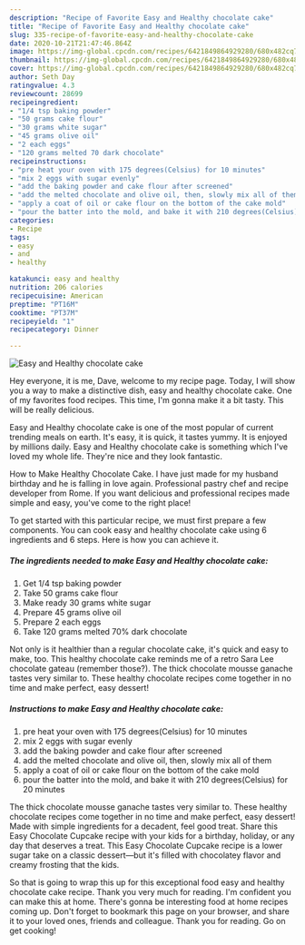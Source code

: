 ```yaml
---
description: "Recipe of Favorite Easy and Healthy chocolate cake"
title: "Recipe of Favorite Easy and Healthy chocolate cake"
slug: 335-recipe-of-favorite-easy-and-healthy-chocolate-cake
date: 2020-10-21T21:47:46.864Z
image: https://img-global.cpcdn.com/recipes/6421849864929280/680x482cq70/easy-and-healthy-chocolate-cake-recipe-main-photo.jpg
thumbnail: https://img-global.cpcdn.com/recipes/6421849864929280/680x482cq70/easy-and-healthy-chocolate-cake-recipe-main-photo.jpg
cover: https://img-global.cpcdn.com/recipes/6421849864929280/680x482cq70/easy-and-healthy-chocolate-cake-recipe-main-photo.jpg
author: Seth Day
ratingvalue: 4.3
reviewcount: 28699
recipeingredient:
- "1/4 tsp baking powder"
- "50 grams cake flour"
- "30 grams white sugar"
- "45 grams olive oil"
- "2 each eggs"
- "120 grams melted 70 dark chocolate"
recipeinstructions:
- "pre heat your oven with 175 degrees(Celsius) for 10 minutes"
- "mix 2 eggs with sugar evenly"
- "add the baking powder and cake flour after screened"
- "add the melted chocolate and olive oil, then, slowly mix all of them"
- "apply a coat of oil or cake flour on the bottom of the cake mold"
- "pour the batter into the mold, and bake it with 210 degrees(Celsius) for 20 minutes"
categories:
- Recipe
tags:
- easy
- and
- healthy

katakunci: easy and healthy 
nutrition: 206 calories
recipecuisine: American
preptime: "PT16M"
cooktime: "PT37M"
recipeyield: "1"
recipecategory: Dinner

---
```



![Easy and Healthy chocolate cake](https://img-global.cpcdn.com/recipes/6421849864929280/680x482cq70/easy-and-healthy-chocolate-cake-recipe-main-photo.jpg)

Hey everyone, it is me, Dave, welcome to my recipe page. Today, I will show you a way to make a distinctive dish, easy and healthy chocolate cake. One of my favorites food recipes. This time, I'm gonna make it a bit tasty. This will be really delicious.

Easy and Healthy chocolate cake is one of the most popular of current trending meals on earth. It's easy, it is quick, it tastes yummy. It is enjoyed by millions daily. Easy and Healthy chocolate cake is something which I've loved my whole life. They're nice and they look fantastic.

How to Make Healthy Chocolate Cake. I have just made for my husband birthday and he is falling in love again. Professional pastry chef and recipe developer from Rome. If you want delicious and professional recipes made simple and easy, you&#39;ve come to the right place!


To get started with this particular recipe, we must first prepare a few components. You can cook easy and healthy chocolate cake using 6 ingredients and 6 steps. Here is how you can achieve it.

<!--inarticleads1-->

##### The ingredients needed to make Easy and Healthy chocolate cake:

1. Get 1/4 tsp baking powder
1. Take 50 grams cake flour
1. Make ready 30 grams white sugar
1. Prepare 45 grams olive oil
1. Prepare 2 each eggs
1. Take 120 grams melted 70% dark chocolate


Not only is it healthier than a regular chocolate cake, it&#39;s quick and easy to make, too. This healthy chocolate cake reminds me of a retro Sara Lee chocolate gateau (remember those?). The thick chocolate mousse ganache tastes very similar to. These healthy chocolate recipes come together in no time and make perfect, easy dessert! 

<!--inarticleads2-->

##### Instructions to make Easy and Healthy chocolate cake:

1. pre heat your oven with 175 degrees(Celsius) for 10 minutes
1. mix 2 eggs with sugar evenly
1. add the baking powder and cake flour after screened
1. add the melted chocolate and olive oil, then, slowly mix all of them
1. apply a coat of oil or cake flour on the bottom of the cake mold
1. pour the batter into the mold, and bake it with 210 degrees(Celsius) for 20 minutes


The thick chocolate mousse ganache tastes very similar to. These healthy chocolate recipes come together in no time and make perfect, easy dessert! Made with simple ingredients for a decadent, feel good treat. Share this Easy Chocolate Cupcake recipe with your kids for a birthday, holiday, or any day that deserves a treat. This Easy Chocolate Cupcake recipe is a lower sugar take on a classic dessert—but it&#39;s filled with chocolatey flavor and creamy frosting that the kids. 

So that is going to wrap this up for this exceptional food easy and healthy chocolate cake recipe. Thank you very much for reading. I'm confident you can make this at home. There's gonna be interesting food at home recipes coming up. Don't forget to bookmark this page on your browser, and share it to your loved ones, friends and colleague. Thank you for reading. Go on get cooking!
